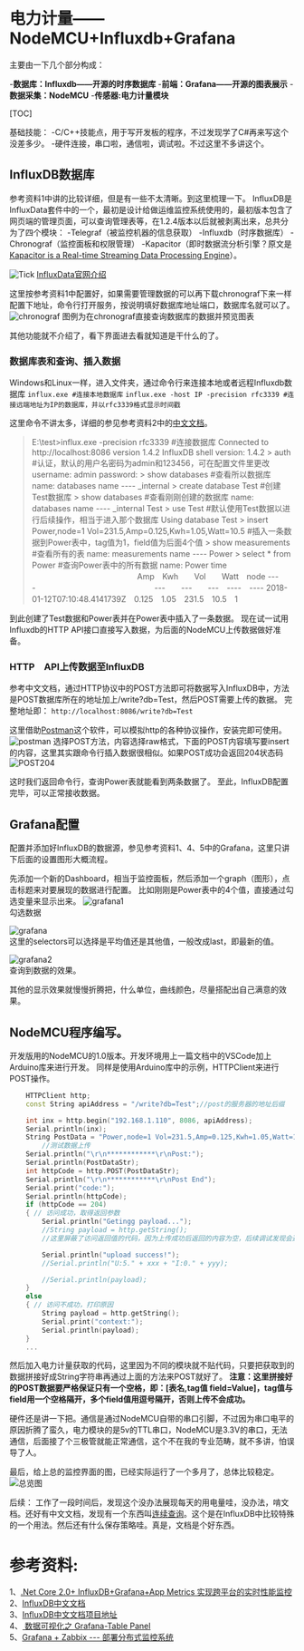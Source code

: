# 电力计量——NodeMCU+Influxdb+Grafana
主要由一下几个部分构成：

-**数据库：Influxdb——开源的时序数据库**
-**前端：Grafana——开源的图表展示**
-**数据采集：NodeMCU**
-**传感器:电力计量模块**

[TOC]

基础技能：
-C/C++技能点，用于写开发板的程序，不过发现学了C#再来写这个没差多少。
-硬件连接，串口啦，通信啦，调试啦。不过这里不多讲这个。

## InfluxDB数据库
参考资料1中讲的比较详细，但是有一些不太清晰。到这里梳理一下。
InfluxDB是InfluxData套件中的一个，最初是设计给做运维监控系统使用的，最初版本包含了网页端的管理页面，可以查询管理表等，在1.2.4版本以后就被剥离出来，总共分为了四个模块：
-Telegraf（被监控机器的信息获取）
-Influxdb（时序数据库）
-Chronograf（监控面板和权限管理）
-Kapacitor（即时数据流分析引擎？原文是[Kapacitor is a Real-time Streaming Data Processing Engine](https://www.influxdata.com/time-series-platform/kapacitor/)）。

![Tick](https://i.loli.net/2018/01/12/5a5854f61f380.png)
[InfluxData官网介绍](https://www.influxdata.com/time-series-platform/)


这里按参考资料1中配置好，如果需要管理数据的可以再下载chronograf下来一样配置下地址，命令行打开服务，按说明填好数据库地址端口，数据库名就可以了。
![chronograf](https://i.loli.net/2018/01/12/5a5857ecbaf90.png)
图例为在chronograf直接查询数据库的数据并预览图表

其他功能就不介绍了，看下界面进去看就知道是干什么的了。

### 数据库表和查询、插入数据
Windows和Linux一样，进入文件夹，通过命令行来连接本地或者远程Influxdb数据库
`influx.exe #连接本地数据库`
`influx.exe -host IP -precision rfc3339 #连接远端地址为IP的数据库，并以rfc3339格式显示时间戳`

这里命令不讲太多，详细的参见参考资料2中的[中文文档](https://jasper-zhang1.gitbooks.io/influxdb/content/)。

>E:\test>influx.exe -precision rfc3339
\#连接数据库
Connected to http://localhost:8086 version 1.4.2
InfluxDB shell version: 1.4.2
\> auth
\#认证，默认的用户名密码为admin和123456，可在配置文件里更改
username: admin
password:
\> show databases
\#查看所以数据库
name: databases
name
\----
_internal
\> create database Test
\#创建Test数据库
\> show databases
\#查看刚刚创建的数据库
name: databases
name
\----
_internal
Test
\> use Test
\#默认使用Test数据以进行后续操作，相当于进入那个数据库
Using database Test
\> insert Power,node=1 Vol=231.5,Amp=0.125,Kwh=1.05,Watt=10.5
\#插入一条数据到Power表中，tag值为1，field值为后面4个值
\> show measurements
\#查看所有的表
name: measurements
name
\----
Power
\> select * from Power
\#查询Power表中的所有数据
name: Power
time  　　　　　　　　　    　　　　Amp　Kwh　　Vol　　Watt　node
\----　　　　　　　　　　　　　　　---　　---　　---　----　----
2018-01-12T07:10:48.4141739Z　0.125　1.05　231.5　10.5　1

到此创建了Test数据和Power表并在Power表中插入了一条数据。
现在试一试用Influxdb的HTTP API接口直接写入数据，为后面的NodeMCU上传数据做好准备。

### HTTP　API上传数据至InfluxDB
参考中文文档，通过HTTP协议中的POST方法即可将数据写入InfluxDB中，方法是POST数据库所在的地址加上/write?db=Test，然后POST需要上传的数据。
完整地址即：
`http://localhost:8086/write?db=Test`

这里借助[Postman](https://www.getpostman.com/)这个软件，可以模拟http的各种协议操作，安装完即可使用。
![postman](https://i.loli.net/2018/01/12/5a5867eac7006.png)
选择POST方法，内容选择raw格式，下面的POST内容填写要insert的内容，这里其实跟命令行插入数据很相似。如果POST成功会返回204状态码
![POST204](https://i.loli.net/2018/01/12/5a58696369aaa.png)

这时我们返回命令行，查询Power表就能看到两条数据了。
至此，InfluxDB配置完毕，可以正常接收数据。

## Grafana配置
配置并添加好InfluxDB的数据源，参见参考资料1、4、5中的Grafana，这里只讲下后面的设置图形大概流程。

先添加一个新的Dashboard，相当于监控面板，然后添加一个graph（图形），点击标题来对要展现的数据进行配置。
比如刚刚是Power表中的4个值，直接通过勾选变量来显示出来。
![grafana1](https://i.loli.net/2018/01/12/5a586d1643ae1.jpg)  
勾选数据

![grafana](https://i.loli.net/2018/01/12/5a586d719795d.jpg)  
这里的selectors可以选择是平均值还是其他值，一般改成last，即最新的值。

![grafana2](https://i.loli.net/2018/01/12/5a586de8f094d.jpg)  
查询到数据的效果。

其他的显示效果就慢慢折腾把，什么单位，曲线颜色，尽量搭配出自己满意的效果。

## NodeMCU程序编写。
开发版用的NodeMCU的1.0版本。开发环境用上一篇文档中的VSCode加上Arduino库来进行开发。
同样是使用Arduino库中的示例，HTTPClient来进行POST操作。
```c++
    HTTPClient http;
    const String apiAddress = "/write?db=Test";//post的服务器的地址后缀

    int inx = http.begin("192.168.1.110", 8086, apiAddress);
    Serial.println(inx);
    String PostData = "Power,node=1 Vol=231.5,Amp=0.125,Kwh=1.05,Watt=10.5";
        //测试数据上传
    Serial.println("\r\n************\r\nPost:");
    Serial.println(PostDataStr);
    int httpCode = http.POST(PostDataStr);
    Serial.println("\r\n************\r\nPost End");
    Serial.print("code:");
    Serial.println(httpCode);
    if (httpCode == 204)
    { // 访问成功，取得返回参数
        Serial.println("Getingg payload...");
        //String payload = http.getString();
        //这里屏蔽了访问返回值的代码，因为上传成功后返回的内容为空，后续调试发现会造成bug卡在这一步

        Serial.println("upload success!");
        //Serial.println("U:5." + xxx + "I:0." + yyy);

        //Serial.println(payload);
    }
    else
    { // 访问不成功，打印原因
        String payload = http.getString();
        Serial.print("context:");
        Serial.println(payload);
    }
    ...
```

然后加入电力计量获取的代码，这里因为不同的模块就不贴代码，只要把获取到的数据拼接好成String字符串再通过上面的方法来POST就好了。
**注意：这里拼接好的POST数据要严格保证只有一个空格，即：[表名,tag值 field=Value]，tag值与field用一个空格隔开，多个field值用逗号隔开，否则上传不会成功。**

硬件还是讲一下把。通信是通过NodeMCU自带的串口引脚，不过因为串口电平的原因折腾了蛮久，电力模块的是5v的TTL串口，NodeMCU是3.3V的串口，无法通信，后面接了个三极管就能正常通信，这个不在我的专业范畴，就不多讲，怕误导了人。

最后，给上总的监控界面的图，已经实际运行了一个多月了，总体比较稳定。
![总览图](https://i.loli.net/2018/01/12/5a58731e52e10.jpg)


后续：
工作了一段时间后，发现这个没办法展现每天的用电量哇，没办法，啃文档。还好有中文文档，发现有一个东西叫[连续查询](https://jasper-zhang1.gitbooks.io/influxdb/content/Guide/downsampling_and_retention.html)。这个是在InfluxDB中比较特殊的一个用法。然后还有什么保存策略哇。真是，文档是个好东西。

# 参考资料:
1、[.Net Core 2.0+ InfluxDB+Grafana+App Metrics 实现跨平台的实时性能监控](http://www.cnblogs.com/landonzeng/p/7904402.html)  
2、[InfluxDB中文文档](https://jasper-zhang1.gitbooks.io/influxdb/content/)  
3、[InfluxDB中文文档项目地址](https://github.com/jasper-zhang/influxdb-document-cn)  
4、[ 数据可视化之 Grafana-Table Panel ](https://testerhome.com/topics/4550?locale=zh-CN)  
5、[Grafana + Zabbix --- 部署分布式监控系统](http://www.cnblogs.com/yyhh/p/4792830.html)  
